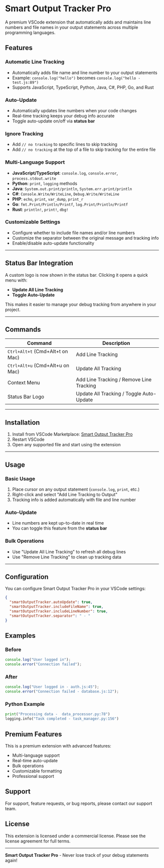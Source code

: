 # Smart Output Tracker Pro

A premium VSCode extension that automatically adds and maintains line numbers and file names in your output statements across multiple programming languages.

## Features

### Automatic Line Tracking
- Automatically adds file name and line number to your output statements
- Example: `console.log("hello")` becomes `console.log("hello - test.js:89")`
- Supports JavaScript, TypeScript, Python, Java, C#, PHP, Go, and Rust

### Auto-Update
- Automatically updates line numbers when your code changes
- Real-time tracking keeps your debug info accurate
- Toggle auto-update on/off via **status bar**

### Ignore Tracking
- Add `// no tracking` to specific lines to skip tracking
- Add `// no tracking` at the top of a file to skip tracking for the entire file

### Multi-Language Support
- **JavaScript/TypeScript**: `console.log`, `console.error`, `process.stdout.write`
- **Python**: `print`, `logging` methods
- **Java**: `System.out.print/println`, `System.err.print/println`
- **C#**: `Console.Write/WriteLine`, `Debug.Write/WriteLine`
- **PHP**: `echo`, `print`, `var_dump`, `print_r`
- **Go**: `fmt.Print/Println/Printf`, `log.Print/Println/Printf`
- **Rust**: `println!`, `print!`, `dbg!`

### Customizable Settings
- Configure whether to include file names and/or line numbers
- Customize the separator between the original message and tracking info
- Enable/disable auto-update functionality

---

## Status Bar Integration

A custom logo is now shown in the status bar. Clicking it opens a quick menu with:

- **Update All Line Tracking**
- **Toggle Auto-Update**

This makes it easier to manage your debug tracking from anywhere in your project.

---

## Commands

| Command | Description |
|--------|-------------|
| `Ctrl+Alt+t` (Cmd+Alt+t on Mac) | Add Line Tracking |
| `Ctrl+Alt+u` (Cmd+Alt+u on Mac) | Update All Tracking |
| Context Menu | Add Line Tracking / Remove Line Tracking |
| Status Bar Logo | Update All Tracking / Toggle Auto-Update |

---

## Installation

1. Install from VSCode Marketplace: [Smart Output Tracker Pro](https://marketplace.visualstudio.com/items?itemName=SaikatDas.output-formatter)
2. Restart VSCode
3. Open any supported file and start using the extension

---

## Usage

### Basic Usage
1. Place cursor on any output statement (`console.log`, `print`, etc.)
2. Right-click and select "Add Line Tracking to Output"
3. Tracking info is added automatically with file and line number

### Auto-Update
- Line numbers are kept up-to-date in real time
- You can toggle this feature from the **status bar**

### Bulk Operations
- Use "Update All Line Tracking" to refresh all debug lines
- Use "Remove Line Tracking" to clean up tracking data

---

## Configuration

You can configure Smart Output Tracker Pro in your VSCode settings:

```json
{
  "smartOutputTracker.autoUpdate": true,
  "smartOutputTracker.includeFileName": true,
  "smartOutputTracker.includeLineNumber": true,
  "smartOutputTracker.separator": " - "
}
```

## Examples

### Before
```javascript
console.log("User logged in");
console.error("Connection failed");
```

### After
```javascript
console.log("User logged in - auth.js:45");
console.error("Connection failed - database.js:12");
```

### Python Example
```python
print("Processing data -  data_processor.py:78")
logging.info("Task completed - task_manager.py:156")
```

## Premium Features

This is a premium extension with advanced features:
- Multi-language support
- Real-time auto-update
- Bulk operations
- Customizable formatting
- Professional support

## Support

For support, feature requests, or bug reports, please contact our support team.

## License

This extension is licensed under a commercial license. Please see the license agreement for full terms.

---

**Smart Output Tracker Pro** - Never lose track of your debug statements again!